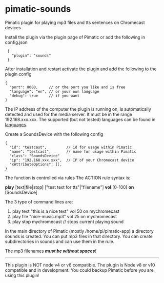 # pimatic-sounds
Pimatic plugin for playing mp3 files and tts sentences on Chromecast devices

Install the plugin via the plugin page of Pimatic or add the following in config.json
```
 {
   "plugin": "sounds"
 }
```
After installation and restart activate the plugin and add the following to the plugin config
```
{
  "port": 8088,     // or the port you like and is free
  "language": "en", // or your own language
  "debug": true     // if you want
}

```
The IP address of the computer the plugin is running on, is automatically detected and used for the media server. It must be in the range 192.168.xxx.xxx.
The supported (but not tested) languages can be found in  [languages](https://github.com/bertreb/pimatic-sounds/blob/master/languages).

Create a SoundsDevice with the following config

```
{
  "id": "testcast",         // id for usage within Pimatic
  "name": "testcast",       // name for usage within Pimatic
  "class": "SoundsDevice"
  "ip": "192.168.xxx.xxx",  // IP of your Chromecast device
  "xAttributeOptions": [],
}
```

The function is controlled via rules
The ACTION rule syntax is:

**play** [text|file|stop] ["test text for tts"|"filename"] **vol** [0-100] **on** [SoundsDevice]

The 3 type of command lines are:
1. play text "this is a nice text" vol 50 on mychromecast
2. play file "nice-music.mp3" vol 25 on mychromecast
3. play stop mychromecast  // stops current playing sound

In the main directory of Pimatic (mostly /home/pi/pimatic-app) a directory sounds is created. You can put mp3 files in that directory. You can create subdirectories in sounds and can use them in the rule.

The mp3 filenames ***must be without spaces!***

----
This plugin is NOT node v4 or v6 compatible. The plugin is Node v8 or v10 compatible and in development. You could backup Pimatic before you are using this plugin!
